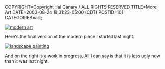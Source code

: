 COPYRIGHT=Copyright Hal Canary / ALL RIGHTS RESERVED
TITLE=More Art
DATE=2003-08-24 18:31:23-05:00 (CDT)
POSTID=101
CATEGORIES=art;

[![modern art](/art/2003-08-24-art-2-s.jpg)](/art/2003-08-24-art-2.jpg)

Here's the final version of the modern piece I started last night.

[![landscape painting](/art/2003-08-24-art-3-s.jpg)](/art/2003-08-24-art-3.jpg)

And on the right is a work in progress. All I can say is that it is less ugly now than it was last night.
